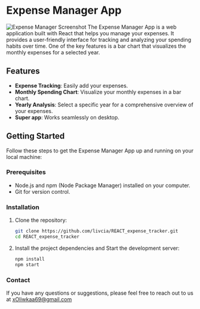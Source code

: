 # Expense Manager App
![Expense Manager Screenshot](https://i.imgur.com/7Fkg7Iu.png)
The Expense Manager App is a web application built with React that helps you manage your expenses. It provides a user-friendly interface for tracking and analyzing your spending habits over time. One of the key features is a bar chart that visualizes the monthly expenses for a selected year.

## Features

- **Expense Tracking**: Easily add your expenses.
- **Monthly Spending Chart**: Visualize your monthly expenses in a bar chart.
- **Yearly Analysis**: Select a specific year for a comprehensive overview of your expenses.
- **Super app**: Works seamlessly on desktop.

## Getting Started

Follow these steps to get the Expense Manager App up and running on your local machine:

### Prerequisites

- Node.js and npm (Node Package Manager) installed on your computer.
- Git for version control.

### Installation

1. Clone the repository:

   ```bash
   git clone https://github.com/livcia/REACT_expense_tracker.git
   cd REACT_expense_tracker

2. Install the project dependencies and Start the development server:

   ```bash
   npm install
   npm start
   ```

### Contact

If you have any questions or suggestions, please feel free to reach out to us at xOliwkaa69@gmail.com
